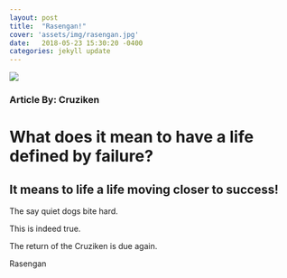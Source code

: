```yaml
---
layout: post
title:  "Rasengan!"
cover: 'assets/img/rasengan.jpg'
date:   2018-05-23 15:30:20 -0400
categories: jekyll update
---
```


<html>

<head>
  <title>Rasengan</title>

  <link href="style.css" type="text/css" rel="stylesheet">
</head>

<body>

  <div class="content">
    <amp-img width="404" height="720" alt="Cover" layout="responsive" src="{{ site.baseurl }}{{ site.cover }}" media="(max-width: 415px)"></amp-img>
    <img src = https://github.com/Cruziken/cruziken.github.io/tree/master/assetsimg/rasengan.jpg">
    <h3 class="byline">Article By: Cruziken</h3>
    <h1>What does it mean to have a life defined by failure?</h1>
    <h2>It means to life a life moving closer to success!</h2>
    <p>The say quiet dogs bite hard.</p>
    <p>This is indeed true. </p>
    <p>The return of the Cruziken is due again. </p>
  </div>

  <div class="image">
    <p class="caption">Rasengan</p>
  </div>

</body>

</html>
